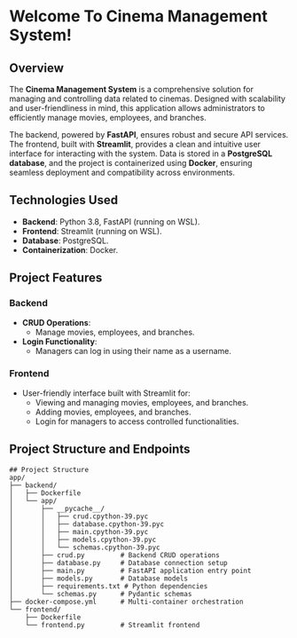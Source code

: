 # Welcome To Cinema Management System!
## Overview
The **Cinema Management System** is a comprehensive solution for managing and controlling data related to cinemas. Designed with scalability and user-friendliness in mind, this application allows administrators to efficiently manage movies, employees, and branches.

The backend, powered by **FastAPI**, ensures robust and secure API services. The frontend, built with **Streamlit**, provides a clean and intuitive user interface for interacting with the system. Data is stored in a **PostgreSQL database**, and the project is containerized using **Docker**, ensuring seamless deployment and compatibility across environments.
## Technologies Used
- **Backend**: Python 3.8, FastAPI (running on WSL).
- **Frontend**: Streamlit (running on WSL).
- **Database**: PostgreSQL.
- **Containerization**: Docker.
## Project Features
### Backend
- **CRUD Operations**:
  - Manage movies, employees, and branches.
- **Login Functionality**:
  - Managers can log in using their name as a username.

### Frontend
- User-friendly interface built with Streamlit for:
  - Viewing and managing movies, employees, and branches.
  - Adding movies, employees, and branches.
  - Login for managers to access controlled functionalities.

## Project Structure and Endpoints
```plaintext
## Project Structure
app/
├── backend/
│   ├── Dockerfile
│   └── app/
│       ├── __pycache__/
│       │   ├── crud.cpython-39.pyc
│       │   ├── database.cpython-39.pyc
│       │   ├── main.cpython-39.pyc
│       │   ├── models.cpython-39.pyc
│       │   └── schemas.cpython-39.pyc
│       ├── crud.py         # Backend CRUD operations
│       ├── database.py     # Database connection setup
│       ├── main.py         # FastAPI application entry point
│       ├── models.py       # Database models
│       ├── requirements.txt # Python dependencies
│       └── schemas.py      # Pydantic schemas
├── docker-compose.yml      # Multi-container orchestration
└── frontend/
    ├── Dockerfile
    └── frontend.py         # Streamlit frontend
